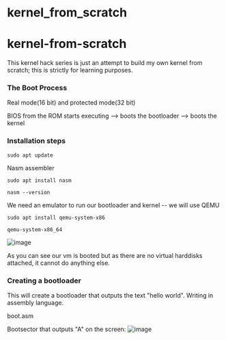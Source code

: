 # kernel_from_scratch

# kernel-from-scratch
This kernel hack series is just an attempt to build my own kernel from scratch; this is strictly for learning purposes. 

### The Boot Process

Real mode(16 bit) and protected mode(32 bit)

BIOS from the ROM starts executing --> boots the bootloader --> boots the kernel

### Installation steps

`sudo apt update`

Nasm assembler

`sudo apt install nasm`

`nasm --version`

We need an emulator to run our bootloader and kernel -- we will use QEMU

`sudo apt install qemu-system-x86`


`qemu-system-x86_64` 

![image](https://github.com/user-attachments/assets/fa83284d-0283-49ba-ac8d-7d62ca334dc6)


As you can see our vm is booted but as there are no virtual harddisks attached, it cannot do anything else.

### Creating a bootloader

This will create a bootloader that outputs the text "hello world". Writing in assembly language.

boot.asm


Bootsector that outputs "A" on the screen:
![image](https://github.com/user-attachments/assets/ca9238a4-3ba9-441f-a306-759b7bb2e495)

























